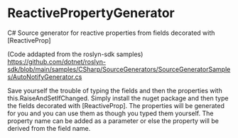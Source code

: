 # ReactivePropertyGenerator
C# Source generator for reactive properties from fields decorated with [ReactiveProp]

(Code addapted from the roslyn-sdk samples)
https://github.com/dotnet/roslyn-sdk/blob/main/samples/CSharp/SourceGenerators/SourceGeneratorSamples/AutoNotifyGenerator.cs

Save yourself the trouble of typing the fields and then the properties with this.RaiseAndSetIfChanged.  Simply install the nuget package and then
type the fields decorated with [ReactiveProp].  The properties will be generated for you and you can use them as though you typed them yourself.  The property name can be added as 
a parameter or else the property will be derived from the field name.
